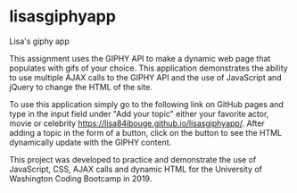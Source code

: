 # lisasgiphyapp
Lisa's giphy app


This assignment uses the GIPHY API to make a dynamic web page that populates with gifs of your choice. This application demonstrates the ability to use multiple AJAX calls to the GIPHY API and the use of JavaScript and jQuery to change the HTML of the site.

To use this application simply go to the following link on GitHub pages and type in the input field under "Add your topic" either your favorite actor, movie or celebrity https://lisa84ibouge.github.io/lisasgiphyapp/.  After adding a topic in the form of a button, click on the button to see the HTML dynamically update with the GIPHY content. 

This project was developed to practice and demonstrate the use of JavaScript, CSS, AJAX calls and dynamic HTML for the University of Washington Coding Bootcamp in 2019.
